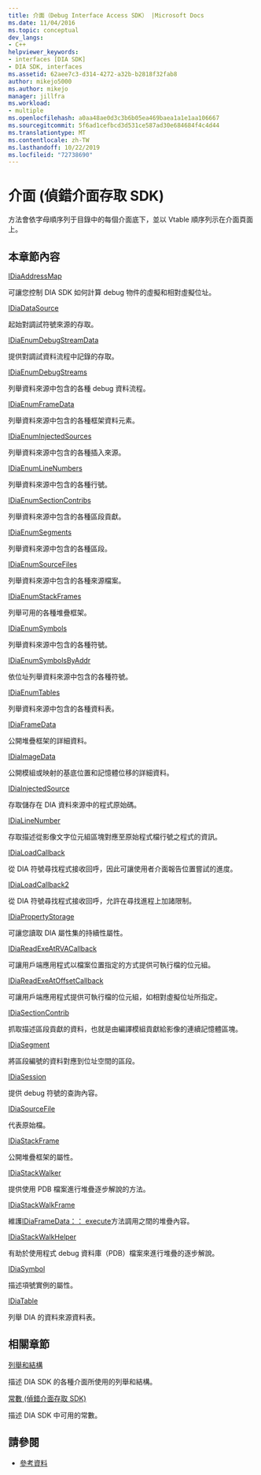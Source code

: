 ```yaml
---
title: 介面（Debug Interface Access SDK） |Microsoft Docs
ms.date: 11/04/2016
ms.topic: conceptual
dev_langs:
- C++
helpviewer_keywords:
- interfaces [DIA SDK]
- DIA SDK, interfaces
ms.assetid: 62aee7c3-d314-4272-a32b-b2818f32fab8
author: mikejo5000
ms.author: mikejo
manager: jillfra
ms.workload:
- multiple
ms.openlocfilehash: a0aa48ae0d3c3b6b05ea469baea1a1e1aa106667
ms.sourcegitcommit: 5f6ad1cefbcd3d531ce587ad30e684684f4c4d44
ms.translationtype: MT
ms.contentlocale: zh-TW
ms.lasthandoff: 10/22/2019
ms.locfileid: "72738690"
---
```

# <a name="interfaces-debug-interface-access-sdk"></a>介面 (偵錯介面存取 SDK)
方法會依字母順序列于目錄中的每個介面底下，並以 Vtable 順序列示在介面頁面上。

## <a name="in-this-section"></a>本章節內容

[IDiaAddressMap](../../debugger/debug-interface-access/idiaaddressmap.md)

可讓您控制 DIA SDK 如何計算 debug 物件的虛擬和相對虛擬位址。

[IDiaDataSource](../../debugger/debug-interface-access/idiadatasource.md)

起始對調試符號來源的存取。

[IDiaEnumDebugStreamData](../../debugger/debug-interface-access/idiaenumdebugstreamdata.md)

提供對調試資料流程中記錄的存取。

[IDiaEnumDebugStreams](../../debugger/debug-interface-access/idiaenumdebugstreams.md)

列舉資料來源中包含的各種 debug 資料流程。

[IDiaEnumFrameData](../../debugger/debug-interface-access/idiaenumframedata.md)

列舉資料來源中包含的各種框架資料元素。

[IDiaEnumInjectedSources](../../debugger/debug-interface-access/idiaenuminjectedsources.md)

列舉資料來源中包含的各種插入來源。

[IDiaEnumLineNumbers](../../debugger/debug-interface-access/idiaenumlinenumbers.md)

列舉資料來源中包含的各種行號。

[IDiaEnumSectionContribs](../../debugger/debug-interface-access/idiaenumsectioncontribs.md)

列舉資料來源中包含的各種區段貢獻。

[IDiaEnumSegments](../../debugger/debug-interface-access/idiaenumsegments.md)

列舉資料來源中包含的各種區段。

[IDiaEnumSourceFiles](../../debugger/debug-interface-access/idiaenumsourcefiles.md)

列舉資料來源中包含的各種來源檔案。

[IDiaEnumStackFrames](../../debugger/debug-interface-access/idiaenumstackframes.md)

列舉可用的各種堆疊框架。

[IDiaEnumSymbols](../../debugger/debug-interface-access/idiaenumsymbols.md)

列舉資料來源中包含的各種符號。

[IDiaEnumSymbolsByAddr](../../debugger/debug-interface-access/idiaenumsymbolsbyaddr.md)

依位址列舉資料來源中包含的各種符號。

[IDiaEnumTables](../../debugger/debug-interface-access/idiaenumtables.md)

列舉資料來源中包含的各種資料表。

[IDiaFrameData](../../debugger/debug-interface-access/idiaframedata.md)

公開堆疊框架的詳細資料。

[IDiaImageData](../../debugger/debug-interface-access/idiaimagedata.md)

公開模組或映射的基底位置和記憶體位移的詳細資料。

[IDiaInjectedSource](../../debugger/debug-interface-access/idiainjectedsource.md)

存取儲存在 DIA 資料來源中的程式原始碼。

[IDiaLineNumber](../../debugger/debug-interface-access/idialinenumber.md)

存取描述從影像文字位元組區塊對應至原始程式檔行號之程式的資訊。

[IDiaLoadCallback](../../debugger/debug-interface-access/idialoadcallback.md)

從 DIA 符號尋找程式接收回呼，因此可讓使用者介面報告位置嘗試的進度。

[IDiaLoadCallback2](../../debugger/debug-interface-access/idialoadcallback2.md)

從 DIA 符號尋找程式接收回呼，允許在尋找進程上加諸限制。

[IDiaPropertyStorage](../../debugger/debug-interface-access/idiapropertystorage.md)

可讓您讀取 DIA 屬性集的持續性屬性。

[IDiaReadExeAtRVACallback](../../debugger/debug-interface-access/idiareadexeatrvacallback.md)

可讓用戶端應用程式以檔案位置指定的方式提供可執行檔的位元組。

[IDiaReadExeAtOffsetCallback](../../debugger/debug-interface-access/idiareadexeatoffsetcallback.md)

可讓用戶端應用程式提供可執行檔的位元組，如相對虛擬位址所指定。

[IDiaSectionContrib](../../debugger/debug-interface-access/idiasectioncontrib.md)

抓取描述區段貢獻的資料，也就是由編譯模組貢獻給影像的連續記憶體區塊。

[IDiaSegment](../../debugger/debug-interface-access/idiasegment.md)

將區段編號的資料對應到位址空間的區段。

[IDiaSession](../../debugger/debug-interface-access/idiasession.md)

提供 debug 符號的查詢內容。

[IDiaSourceFile](../../debugger/debug-interface-access/idiasourcefile.md)

代表原始檔。

[IDiaStackFrame](../../debugger/debug-interface-access/idiastackframe.md)

公開堆疊框架的屬性。

[IDiaStackWalker](../../debugger/debug-interface-access/idiastackwalker.md)

提供使用 PDB 檔案進行堆疊逐步解說的方法。

[IDiaStackWalkFrame](../../debugger/debug-interface-access/idiastackwalkframe.md)

維護[IDiaFrameData：： execute](../../debugger/debug-interface-access/idiaframedata-execute.md)方法調用之間的堆疊內容。

[IDiaStackWalkHelper](../../debugger/debug-interface-access/idiastackwalkhelper.md)

有助於使用程式 debug 資料庫（PDB）檔案來進行堆疊的逐步解說。

[IDiaSymbol](../../debugger/debug-interface-access/idiasymbol.md)

描述項號實例的屬性。

[IDiaTable](../../debugger/debug-interface-access/idiatable.md)

列舉 DIA 的資料來源資料表。

## <a name="related-sections"></a>相關章節
[列舉和結構](../../debugger/debug-interface-access/enumerations-and-structures.md)

描述 DIA SDK 的各種介面所使用的列舉和結構。

[常數 (偵錯介面存取 SDK)](../../debugger/debug-interface-access/constants-debug-interface-access-sdk.md)

描述 DIA SDK 中可用的常數。

## <a name="see-also"></a>請參閱

- [參考資料](../../debugger/debug-interface-access/debug-interface-access-sdk-reference.md)